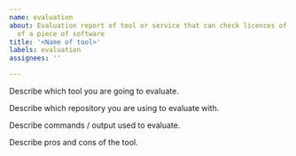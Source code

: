 ```yaml
---
name: evaluation
about: Evaluation report of tool or service that can check licences of dependencies
  of a piece of software
title: '<Name of tool>'
labels: evaluation
assignees: ''

---
```


Describe which tool you are going to evaluate.

Describe which repository you are using to evaluate with.

Describe commands / output used to evaluate.

Describe pros and cons of the tool.
